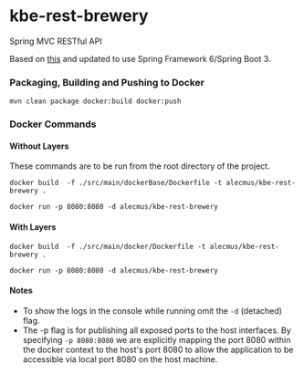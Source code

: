 # kbe-rest-brewery
 Spring MVC RESTful API

Based on [this](https://github.com/springframeworkguru/kbe-rest-brewery) and updated to use Spring Framework 6/Spring Boot 3.

### Packaging, Building and Pushing to Docker

``` mvn clean package docker:build docker:push ```

### Docker Commands

#### Without Layers

These commands are to be run from the root directory of the project.

``` docker build  -f ./src/main/dockerBase/Dockerfile -t alecmus/kbe-rest-brewery . ```

``` docker run -p 8080:8080 -d alecmus/kbe-rest-brewery ```

#### With Layers

``` docker build  -f ./src/main/docker/Dockerfile -t alecmus/kbe-rest-brewery . ```

``` docker run -p 8080:8080 -d alecmus/kbe-rest-brewery ```

#### Notes
- To show the logs in the console while running omit the ```-d``` (detached) flag.
- The -p flag is for publishing all exposed ports to the host interfaces. By specifying ```-p 8080:8080``` we are explicitly mapping the port 8080 within the docker context to the host's port 8080 to allow the application to be accessible via local port 8080 on the host machine.
